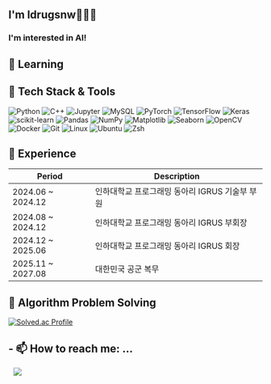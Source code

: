 ## I'm ldrugsnw👋🇰🇷

### I'm interested in AI!
<!--
**ldrugsnw/ldrugsnw** is a ✨ _special_ ✨ repository because its `README.md` (this file) appears on your GitHub profile.

Here are some ideas to get you started:

- 🔭 I’m currently working on ...
- 🌱 I’m currently learning ...
- 👯 I’m looking to collaborate on ...
- 🤔 I’m looking for help with ...
- 💬 Ask me about ...
- 📫 How to reach me: ...
- 😄 Pronouns: ...
- ⚡ Fun fact: ...
-->

## 🌱 Learning

## 🚀 Tech Stack & Tools

![Python](https://img.shields.io/badge/Python-3776AB.svg?&style=for-the-badge&logo=python&logoColor=white)
![C++](https://img.shields.io/badge/C++-00599C.svg?&style=for-the-badge&logo=cplusplus&logoColor=white)
![Jupyter](https://img.shields.io/badge/Jupyter-F37626.svg?&style=for-the-badge&logo=jupyter&logoColor=white)
![MySQL](https://img.shields.io/badge/MySQL-4479A1.svg?&style=for-the-badge&logo=mysql&logoColor=white)
![PyTorch](https://img.shields.io/badge/PyTorch-EE4C2C.svg?&style=for-the-badge&logo=pytorch&logoColor=white)
![TensorFlow](https://img.shields.io/badge/TensorFlow-FF6F00.svg?&style=for-the-badge&logo=tensorflow&logoColor=white)
![Keras](https://img.shields.io/badge/Keras-D00000.svg?&style=for-the-badge&logo=keras&logoColor=white)
![scikit-learn](https://img.shields.io/badge/scikit--learn-F7931E.svg?&style=for-the-badge&logo=scikit-learn&logoColor=white)
![Pandas](https://img.shields.io/badge/Pandas-150458.svg?&style=for-the-badge&logo=pandas&logoColor=white)
![NumPy](https://img.shields.io/badge/NumPy-013243.svg?&style=for-the-badge&logo=numpy&logoColor=white)
![Matplotlib](https://img.shields.io/badge/Matplotlib-11557C.svg?&style=for-the-badge&logo=matplotlib&logoColor=white)
![Seaborn](https://img.shields.io/badge/Seaborn-3776AB.svg?&style=for-the-badge&logo=seaborn&logoColor=white)
![OpenCV](https://img.shields.io/badge/OpenCV-5C3EE8.svg?&style=for-the-badge&logo=opencv&logoColor=white)
![Docker](https://img.shields.io/badge/Docker-2496ED.svg?&style=for-the-badge&logo=docker&logoColor=white)
![Git](https://img.shields.io/badge/Git-F05032.svg?&style=for-the-badge&logo=git&logoColor=white)
![Linux](https://img.shields.io/badge/Linux-FCC624.svg?&style=for-the-badge&logo=linux&logoColor=black)
![Ubuntu](https://img.shields.io/badge/Ubuntu-E95420.svg?&style=for-the-badge&logo=ubuntu&logoColor=white)
![Zsh](https://img.shields.io/badge/Zsh-000000.svg?&style=for-the-badge&logo=gnu-bash&logoColor=white)



## 🧭 Experience
|Period|Description|
|---|---|
|2024.06 ~ 2024.12 |인하대학교 프로그래밍 동아리 IGRUS 기술부 부원|
|2024.08 ~ 2024.12 |인하대학교 프로그래밍 동아리 IGRUS 부회장|
|2024.12 ~ 2025.06 |인하대학교 프로그래밍 동아리 IGRUS 회장|
|2025.11 ~ 2027.08 |대한민국 공군 복무|



## 🧩 Algorithm Problem Solving
[![Solved.ac Profile](http://mazassumnida.wtf/api/v2/generate_badge?boj=ldrugsnw)](https://solved.ac/ldrugsnw/)

## - 📫 How to reach me: ...
<a href="https://instagram.com/ldrugsnw">
    <img 
        src="http://img.shields.io/badge/-Instagram-pink?style=flat&logo=Instagram&link=https://instagram.com/ldrugsnw/"
        style="height : auto; margin-left : 10px; margin-right : 10px;"/>
</a>
